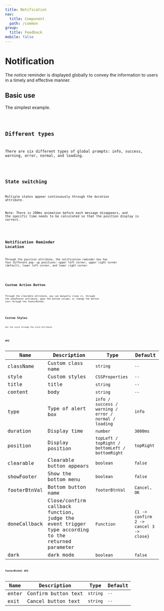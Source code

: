 ```yaml
---
title: Notification
nav:
  title: Component
  path: /common
group:
  title: Feedback
mobile: false
---
```


# Notification

The notice reminder is displayed globally to convey the information to users in a timely and effective manner.

## Basic use

The simplest example.

<code src="./demos/index1.tsx"/>

## Different types

There are six different types of global prompts: info, success, warning, error, normal, and loading.

<code src="./demos/index2.tsx"/>

## State switching

Multiple states appear continuously through the duration attribute.

Note: There is 200ms animation before each message disappears, and the specific time needs to be calculated so that the position display is correct.

<code src="./demos/index3.tsx"/>

## Notification Reminder Location

Through the position attribute, the notification reminder box has four different pop- up positions: upper left corner, upper right corner (default), lower left corner, and lower right corner.

<code src="./demos/index4.tsx"/>

## Custom Action Button

Through the clearable attribute, you can manually close it, through the showFooter attribute, open the bottom column, or change the button text through the footerBtnVal.

<code src="./demos/index5.tsx"/>

## Custom Styles

Set the style through the style attribute.

<code src="./demos/index6.tsx"/>

## API

| Name | Description | Type | Default |
| --- | --- | --- | --- |
| className | Custom class name | `string` | `--` |
| style | Custom styles | `CSSProperties` | `--` |
| title | title | `string` | `--` |
| content | body | `string` | `--` |
| type | Type of alert box | `info / success / warning / error / normal / loading` | `info` |
| duration | Display time | `number` | `3000ms` |
| position | Display position | `topLeft / topRight / bottomLeft / bottomRight` | `topRight` |
| clearable | Clearable button appears | `boolean` | `false` |
| showFooter | Show the bottom menu | `boolean` | `false` |
| footerBtnVal | Bottom button name | `footerBtnVal` | `Cancel, OK` |
| doneCallback | Close/confirm callback function, judge the event trigger type according to the returned parameter | `Function` | `{1 -> confirm 2 -> cancel 3 -> close}` |
| dark | dark mode | `boolean` | `false` |

## footerBtnVal API

| Name  | Description         | Type     | Default |
| ----- | ------------------- | -------- | ------- |
| enter | Confirm button text | `string` | `--`    |
| exit  | Cancel button text  | `string` | `--`    |
